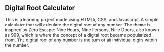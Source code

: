 ## Digital Root Calculator

This is a learning project made using HTML5, CSS, and Javascript. A simple calculator that will calculate the digital root of any number. The theme is inspired by Zero Escape: Nine Hours, Nine Persons, Nine Doors, also known as 999, which is where the concept of a digital root became popularized from. The digital root of any number is the sum of all individual digits within the number.


